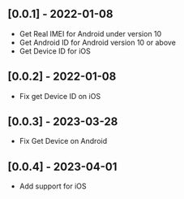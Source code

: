 ## [0.0.1] - 2022-01-08

* Get Real IMEI for Android under version 10
* Get Android ID for Android version 10 or above
* Get Device ID for iOS

## [0.0.2] - 2022-01-08

* Fix get Device ID on iOS

## [0.0.3] - 2023-03-28

* Fix Get Device on Android

## [0.0.4] - 2023-04-01

* Add support for iOS